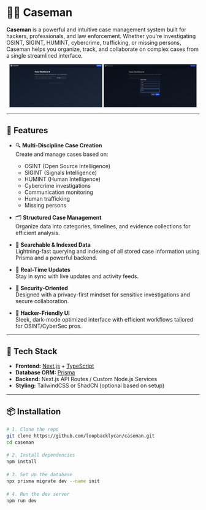 # 🕵️‍♂️ Caseman

**Caseman** is a powerful and intuitive case management system built for hackers, professionals, and law enforcement. Whether you're investigating OSINT, SIGINT, HUMINT, cybercrime, trafficking, or missing persons, Caseman helps you organize, track, and collaborate on complex cases from a single streamlined interface.

<p align="center">
  <img src="https://github.com/0wardriver0/Caseman/blob/main/caseman1.png?raw=true" alt="Caseman Screenshot 1" width="48%" />
  <img src="https://github.com/0wardriver0/Caseman/blob/main/caseman2.png?raw=true" alt="Caseman Screenshot 2" width="48%" />
</p>


---

## 🚀 Features

- 🔍 **Multi-Discipline Case Creation**  
  Create and manage cases based on:
  - OSINT (Open Source Intelligence)
  - SIGINT (Signals Intelligence)
  - HUMINT (Human Intelligence)
  - Cybercrime investigations
  - Communication monitoring
  - Human trafficking
  - Missing persons

- 🗂️ **Structured Case Management**  
  Organize data into categories, timelines, and evidence collections for efficient analysis.

- 🔎 **Searchable & Indexed Data**  
  Lightning-fast querying and indexing of all stored case information using Prisma and a powerful backend.

- 📡 **Real-Time Updates**  
  Stay in sync with live updates and activity feeds.

- 🔐 **Security-Oriented**  
  Designed with a privacy-first mindset for sensitive investigations and secure collaboration.

- 🧠 **Hacker-Friendly UI**  
  Sleek, dark-mode optimized interface with efficient workflows tailored for OSINT/CyberSec pros.

---

## 🧱 Tech Stack

- **Frontend:** [Next.js](https://nextjs.org/) + [TypeScript](https://www.typescriptlang.org/)
- **Database ORM:** [Prisma](https://www.prisma.io/)
- **Backend:** Next.js API Routes / Custom Node.js Services
- **Styling:** TailwindCSS or ShadCN (optional based on setup)
  
---

## 📦 Installation

```bash
# 1. Clone the repo
git clone https://github.com/loopbacklycan/caseman.git
cd caseman

# 2. Install dependencies
npm install

# 3. Set up the database
npx prisma migrate dev --name init

# 4. Run the dev server
npm run dev
```
